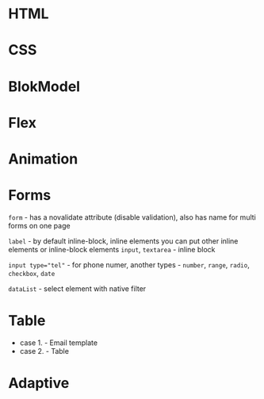 # HTML
# CSS
# BlokModel
# Flex
# Animation
# Forms
`form` - has a novalidate attribute (disable validation), also has name for multi forms on one page

`label` - by default inline-block, inline elements you can put other inline elements or inline-block elements
`input`, `textarea` - inline block

`input type="tel"` - for phone numer, another types - `number`, `range`, `radio`, `checkbox`, `date`

`dataList` - select element with native filter

# Table

 - case 1. - Email template
 - case 2. - Table

# Adaptive
